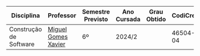 | Disciplina | Professor | Semestre Previsto | Ano Cursada | Grau Obtido | CodiCred | Carga Horária |
| --- | --- | --- | --- | --- | --- | --- |
| Construção de Software | [Miguel Gomes Xavier]() | 6º | 2024/2 |  | 46504-04 | 60 |
